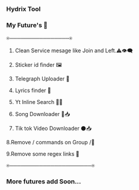 ### Hydrix Tool

### My Future's 🌟
⍟────────────────⍟

1. Clean Service mesage like Join and Left.⚠️👁️‍🗨️

2. Sticker id finder 🖼️

3. Telegraph Uploader 📜

4. Lyrics finder 🎼

5. Yt Inline Search 🔴🔎

6. Song Downloader 🎵📥

7. Tik tok Video Downloader ⚫📥

8.Remove / commands on Group /🚫

9.Remove some regex links 🔗

⍟──────────────────────⍟
### More futures add Soon...
